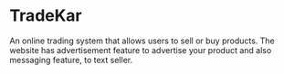 # TradeKar
An online trading system that allows users to sell or buy products.
The website has advertisement feature to advertise your product and also messaging feature, to text seller.
